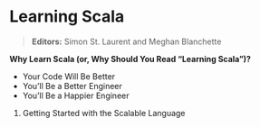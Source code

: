 # Learning Scala

> **Editors:** Simon St. Laurent and Meghan Blanchette

**Why Learn Scala (or, Why Should You Read “Learning Scala”)?**
- Your Code Will Be Better
- You’ll Be a Better Engineer
- You’ll Be a Happier Engineer

1. Getting Started with the Scalable Language
